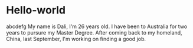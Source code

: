 # Hello-world
abcdefg
My name is Dali, I'm 26 years old. I have been to Australia for two years to pursure my Master Degree.
After coming back to my homeland, China, last September, I'm working on finding a good job. 
